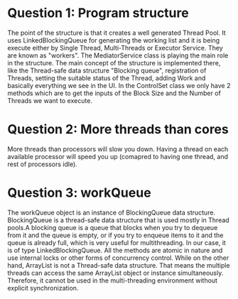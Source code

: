 # Question 1: Program structure
The point of the structure is that it creates a well generated Thread Pool. It uses LinkedBlockingQueue for generating the working list and it is being execute either by Single Thread, Multi-Threads or Executor Service. They are known as "workers". The MediatorService class is playing the main role in the structure. The main concept of the structure is implemented there, like the Thread-safe data structure "Blocking queue", registration of Threads, setting the suitable status of the Thread, adding Work and basically everything we see in the UI. In the ControlSet class we only have 2 methods which are to get the inputs of the Block Size and the Number of Threads we want to execute. 

# Question 2: More threads than cores 
More threads than processors will slow you down. Having a thread on each available processor will speed you up (comapred to having one thread, and rest of processors idle). 

# Question 3: workQueue

The workQueue object is an instance of BlockingQueue data structure. BlockingQueue is a thread-safe data structure that is
used mostly in Thread pools.A blocking queue is a queue that blocks when you try to dequeue from it and the queue is empty, or if you try to enqueue items to it and the queue is already full, which is very useful for multithreading.  In our case, it is of type LinkedBlockingQueue. All the methods are atomic in nature and use internal locks or other forms of concurrency control. 
While on the other hand, ArrayList is not a Thread-safe data structure. That means the multiple threads can access the same ArrayList object or instance simultaneously. Therefore, it cannot be used in the multi-threading environment without explicit synchronization. 
